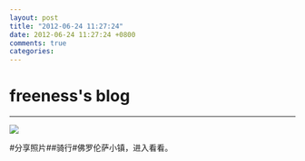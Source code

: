 ```yaml
---
layout: post
title: "2012-06-24 11:27:24"
date: 2012-06-24 11:27:24 +0800
comments: true
categories: 
---
```


# freeness's blog

----------

![](http://okqmqrbgo.bkt.clouddn.com/201206241127241.jpg)

>
\#分享照片\#\#骑行\#佛罗伦萨小镇，进入看看。
